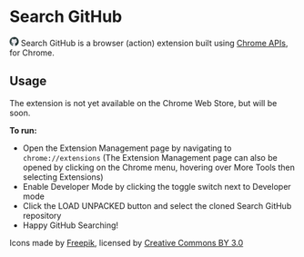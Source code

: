 # Search GitHub

<img src="/src/icons/icon16.png"> Search GitHub is a browser (action) extension built using [Chrome APIs](https://developers.chrome.com/extensions/api_index), for Chrome.  

## Usage
The extension is not yet available on the Chrome Web Store, but will be soon.

__To run:__
<ul>
  <li>Open the Extension Management page by navigating to <code>chrome://extensions</code> (The Extension Management page can also be opened by clicking on the Chrome menu, hovering over More Tools then selecting Extensions)</li>
  <li>Enable Developer Mode by clicking the toggle switch next to Developer mode</li>
  <li>Click the LOAD UNPACKED button and select the cloned Search GitHub repository</li>
  <li>Happy GitHub Searching!</li>
</ul>

Icons  made by <a href="https://www.freepik.com/" title="Freepik">Freepik</a>, licensed by <a href="http://creativecommons.org/licenses/by/3.0/" title="Creative Commons BY 3.0" target="_blank">Creative Commons BY 3.0</a>
